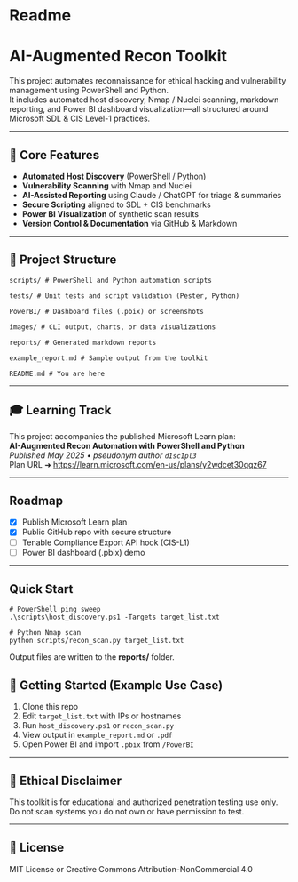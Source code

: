 # Readme

# AI-Augmented Recon Toolkit

This project automates reconnaissance for ethical hacking and vulnerability management using PowerShell and Python.  
It includes automated host discovery, Nmap / Nuclei scanning, markdown reporting, and Power BI dashboard visualization—all structured around Microsoft SDL & CIS Level-1 practices.

---

## 🔧 Core Features
- **Automated Host Discovery** (PowerShell / Python)  
- **Vulnerability Scanning** with Nmap and Nuclei  
- **AI-Assisted Reporting** using Claude / ChatGPT for triage & summaries  
- **Secure Scripting** aligned to SDL + CIS benchmarks  
- **Power BI Visualization** of synthetic scan results  
- **Version Control & Documentation** via GitHub & Markdown

---

## 📂 Project Structure
```
scripts/ # PowerShell and Python automation scripts

tests/ # Unit tests and script validation (Pester, Python)

PowerBI/ # Dashboard files (.pbix) or screenshots

images/ # CLI output, charts, or data visualizations

reports/ # Generated markdown reports

example_report.md # Sample output from the toolkit

README.md # You are here
```

---

## 🎓 Learning Track
This project accompanies the published Microsoft Learn plan:  
**AI-Augmented Recon Automation with PowerShell and Python**  
_Published May 2025 • pseudonym author `d1sc1pl3`_  
Plan URL ➜ <https://learn.microsoft.com/en-us/plans/y2wdcet30qqz67>

---

## Roadmap
- [x] Publish Microsoft Learn plan  
- [x] Public GitHub repo with secure structure  
- [ ] Tenable Compliance Export API hook (CIS-L1)  
- [ ] Power BI dashboard (.pbix) demo  

---

## Quick Start
```
# PowerShell ping sweep
.\scripts\host_discovery.ps1 -Targets target_list.txt
```

```
# Python Nmap scan
python scripts/recon_scan.py target_list.txt
```
Output files are written to the **reports/** folder.


## 🚀 Getting Started (Example Use Case)

1. Clone this repo
2. Edit `target_list.txt` with IPs or hostnames
3. Run `host_discovery.ps1` or `recon_scan.py`
4. View output in `example_report.md` or `.pdf`
5. Open Power BI and import `.pbix` from `/PowerBI`

---

## 🔐 Ethical Disclaimer

This toolkit is for educational and authorized penetration testing use only. Do not scan systems you do not own or have permission to test.

---

## 📄 License

MIT License or Creative Commons Attribution-NonCommercial 4.0
